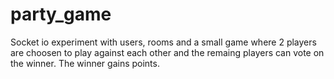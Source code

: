 # party_game
Socket io experiment with users, rooms and a small game where 2 players are choosen to play against each other and the remaing players can vote on the winner. The winner gains points.
